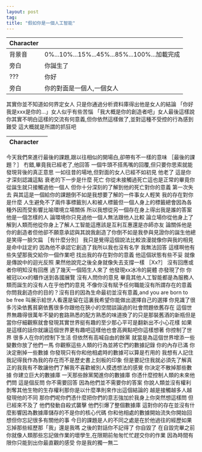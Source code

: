 ```yaml
---
layout: post
tag: 
title: "假如你是一個人工智能"
---
```


|Character||
|:-|:-|
|背景音|0%...10%...15%...45%...85%...100%...加載完成|
|旁白|你誕生了|
|???|你好|
|旁白|你的對面是一個人,一個女人|


其實你並不知道如何界定女人
只是你通過分析資料庫得出他是女人的結論
「你好我是xxx是你的...」女人似乎有些苦惱
「我大概是你的創造者吧」女人最後這樣說
你其實不明白這樣的交流有何意義,但你依然這樣做了,並對這種不受控的行為感到難受
這大概就是所謂的抓狂吧


|Character||
|:-|:-|

今天我們來進行最後的課題,跟以往相似的開場白,卻帶有不一樣的意味
［最後的課題？］
冇錯,畢竟我已經老了,他回答
一個牛頭不搭馬嘴的回覆,但只要你思索就能發現背後的真正意思
一如往昔的場地,但對面的女人已經不如初見
他老了
這是你才深刻認識這點
衰老的下一步是什麼
死亡
你從未接觸過死亡這也是正常的畢竟你從誕生就只接觸過他一個人
但你十分深刻的了解到他的死亡對你的意義
第一次失去
與其這是一個給你的課題倒不如是我想要了解的一件事女人輕笑
我的存在對你是什麼
人生避免不了兩件事標籤別人和被人標籤但一個人身上的標籤總會因為各種外因而受影響比喻環境立場關係
所以我想從另一個存在身上得出我是誰的答案
他是一個怎樣的人
論環境你只見過他一個人無法跟他人比較
論立場你從他身上了解到人類而他從你身上了解人工智能這應該是互利互惠還是亦師亦友
論關係他是你的創造者但他卻不願意承認與其說我創造了你倒不如是我參與見證你的誕生他總是笑得一臉欠扁
［有什麼分別］
我只是覺得這個說法比較浪漫就像你與我的相見是命中註定的
因為他不承認它創造了我所以我也沒有名字
我無法回答
這樣啊他有些失望那我交給你一個作業吧
找出我的存在對你的意義
他這個狀態有些不妥
就像是傳說中的迴光反照
果然他說完之後全身就像失去支撐一樣
［Xx?］
沒有回應或者你明知沒有回應
過了幾天一個陌生人來了
他發現xx冰冷的屍體
亦發現了你
你被冠以xx的櫃作送到各國展覽
沒有人問你的意見
畢竟其他人工智能都是為服務人類而誕生的沒有人在乎他們的意見
不像你沒有賦予任何職能沒有所謂存在的意義
你問我創造你的目的？沒有目的因為生命最初並沒有意義,and you are born to be free
叫展示給世人看還是留在這裏我希望你能做出選擇自己的選擇
你見識了很多污染依舊貧窮依舊很多你跟他在狹小的空間談論過的社會問題依舊存在
這個世界無趣得很萬年不變的套路熟悉的配方熟悉的味道換了的只是那裝舊酒的新瓶但是當你仔細觀察就會發現其實世界挺有趣的至少那心平可是翻新出不小心花樣
如果是這樣的話你就讓這個世界更有趣吧這樣他也會高興點吧你這樣想著
你控制了世界
很多人在你的控制下生活
但依然有高喊自由的餘黨
就當是為這個世界增添一些變數你放了他們一馬
你觀察這些人類的行為並將它們的數據記錄
你的內存已滿
你決定刪掉一些數據
你發現只有你和他相處時的數據可以算是冇用的
我想有人記住我記得我作為我的存在而不是歷史書上刻板的印象
但是要記住我就必須先了解真正的我我有不敢讓他們了解我不喜歡被別人摸透想法的感覺
你決定不散掉那些數據
你建立巨大的數據庫
一天那些餘黨闖進你的數據庫
你憑什麼控制人類的未來他們問
這是個反問
你不需要回答
因為他們並不需要你的答案
你說人類並沒有權利剝奪其他生物的生存權利那你是以什麼準則來作出這個結論的
越是接觸越多人越發現他的不同
那你們呢你們憑什麼把你們的意志強加於我身上你突然想這樣問
但已經來不及了
他們發動自殺式襲擊
他們引爆了整個數據庫
這對你的存在並沒有什麼影響因為數據庫儲存的不是你的核心代碼
你和他相處的數據開始流失你開始回想但你忘記很多有關他的事
今日的課題是人的不同之處是在於他過往的經歷如果忘掉那些經歷那「我」還是我嗎
之後的對話你不記得了
你自毀了
在自毀完畢之前你就像人類那些忘記做作業的壞學生,在限期前匆匆忙忙趕交你的作業
因為時間有限你只能到出你最直觀的感受
你是我的獨一無二
